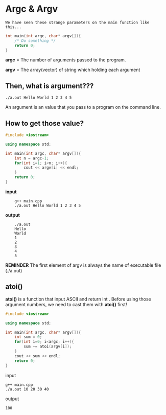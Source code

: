 # Argc & Argv
    We have seen these strange parameters on the main function like this...
```C++
int main(int argc, char* argv[]){
    /* Do something */
    return 0;
}
```

**argc** = The number of arguments passed to the program.

**argv** = The array(vector) of string which holding each argument

## Then, what is argument???
```
./a.out Hello World 1 2 3 4 5
```
An argument is an value that you pass to a program on the command line.

## How to get those value?
```C++
#include <iostream>

using namespace std;

int main(int argc, char* argv[]){
    int n = argc-1;
    for(int i=1; i<n; i++){
        cout << argv[i] << endl; 
    }
    return 0;
}
```
**input**
```
    g++ main.cpp
    ./a.out Hello World 1 2 3 4 5
```
**output**
```
    ./a.out
    Hello
    World
    1
    2
    3
    4
    5
```

**REMINDER** The first element of argv is always the name of executable file (./a.out)

## atoi()
**atoi()** is a function that input ASCII and return int .
Before using those argument numbers, we need to cast them with **atoi()** first!

```C++
#include <iostream>

using namespace std;

int main(int argc, char* argv[]){
    int sum = 0;
    for(int i=0; i<argc; i++){
        sum += atoi(argv[i]);
    }
    cout << sum << endl;
    return 0;
}
```
input
```
g++ main.cpp
./a.out 10 20 30 40
```
output
```
100
```
